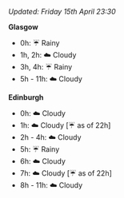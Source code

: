 *Updated: Friday 15th April 23:30*

**Glasgow**

* 0h: :umbrella: Rainy
* 1h, 2h: :cloud: Cloudy
* 3h, 4h: :umbrella: Rainy
* 5h - 11h: :cloud: Cloudy

**Edinburgh**

* 0h: :cloud: Cloudy
* 1h: :cloud: Cloudy [:umbrella: as of 22h]
* 2h - 4h: :cloud: Cloudy
* 5h: :umbrella: Rainy
* 6h: :cloud: Cloudy
* 7h: :cloud: Cloudy [:umbrella: as of 22h]
* 8h - 11h: :cloud: Cloudy
